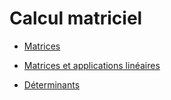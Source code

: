 # Calcul matriciel

- [Matrices](https://www.youtube.com/watch?v=Sdg9O-HqSN0&list=PL024XGD7WCIHDg6tgbbb9Xa18cPq7eSpg)

- [Matrices et applications linéaires](https://www.youtube.com/watch?v=ozMEF87Gf_U&list=PL024XGD7WCIFrKp0wE8DwPmaDAv3tNBna)

- [Déterminants](https://www.youtube.com/watch?v=llMn-67irWo&list=PL024XGD7WCIGNiu5N6GPuLXQVgsHzCM2Q)
